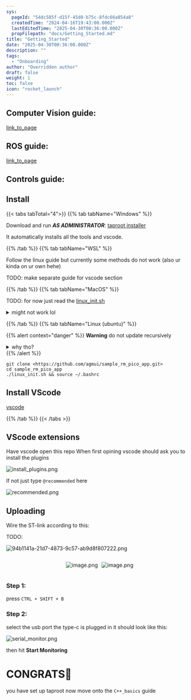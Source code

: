 ```yaml
---
sys:
  pageId: "54dc585f-d15f-45d0-b75c-8fdc66a854a8"
  createdTime: "2024-04-16T19:43:00.000Z"
  lastEditedTime: "2025-04-30T00:36:00.000Z"
  propFilepath: "docs/Getting_Started.md"
title: "Getting_Started"
date: "2025-04-30T00:36:00.000Z"
description: ""
tags:
  - "Onboarding"
author: "Overridden author"
draft: false
weight: 1
toc: false
icon: "rocket_launch"
---
```


## Computer Vision guide:

[link_to_page](86d45bc0-388b-4d26-8848-44f255f73d0e)

## ROS guide:

[link_to_page](3c76c1de-ec8f-46d6-8b0a-294005edc2d5)

## Controls guide:

## Install

{{< tabs tabTotal="4">}}
{{% tab tabName="Windows" %}}

Download and run _**AS ADMINISTRATOR**_: [taproot installer](https://github.com/Thornbots/TeachingFreshies/releases/tag/1.0)

It automatically installs all the tools and vscode.

{{% /tab %}}
{{% tab tabName="WSL" %}}

Follow the linux guide but currently some methods do not work (also ur kinda on ur own hehe)

TODO: make separate guide for vscode section

{{% /tab %}}
{{% tab tabName="MacOS" %}}

TODO: for now just read the [linux_init.sh](https://github.com/agmui/sample_rm_pico_app/blob/main/linux_init.sh)

<details>
<summary>might not work lol</summary>

`brew install libusb pkg-config`

Next install: [vscode](https://code.visualstudio.com/Download)

</details>

{{% /tab %}}
{{% tab tabName="Linux (ubuntu)" %}}

{{% alert context="danger" %}}
**Warning** do not update recursively
<details>
<summary>why tho?</summary>
There are some submodules that may go on for a while (like tinyusb) and I highly
recommend you don't need to get them.
If you want to see what submodules I update just look in `linux_init.sh`
</details>
{{% /alert %}}

```shell
git clone <https://github.com/agmui/sample_rm_pico_app.git>
cd sample_rm_pico_app
./linux_init.sh && source ~/.bashrc
```

## Install VScode

[vscode](https://code.visualstudio.com/Download)

{{% /tab %}}
{{< /tabs >}}

## VScode extensions

Have vscode open this repo
When first opining vscode should ask you to install the plugins

![install_plugins.png](https://prod-files-secure.s3.us-west-2.amazonaws.com/d518164a-d88e-44d1-a4ee-3adb3bd8bce0/89bd30f0-1825-4e77-867b-0a41ce370880/install_plugins.png?X-Amz-Algorithm=AWS4-HMAC-SHA256&X-Amz-Content-Sha256=UNSIGNED-PAYLOAD&X-Amz-Credential=ASIAZI2LB46624ZHKWBI%2F20250705%2Fus-west-2%2Fs3%2Faws4_request&X-Amz-Date=20250705T100820Z&X-Amz-Expires=3600&X-Amz-Security-Token=IQoJb3JpZ2luX2VjEDUaCXVzLXdlc3QtMiJIMEYCIQDkrUndGjEZAoznc8K9O58xiCRGrUS1y%2FQm%2BN4jyqTFJQIhAO8A8kfYT3X41BnRiuXD4mqbZ0CN5RYHr6KxWYpHFoqoKv8DCD4QABoMNjM3NDIzMTgzODA1IgxSL3CToEf7fJaqmt0q3AP6%2FSm7xOOw%2FNLsIu%2BZYEOou26Bc0LiIqa0h%2F0rV7hSV8RlIuiFuC28DEy9ECZMe%2BldX1Bwvs4W87a4Kmy9gVPzyggfmurUDrB%2FPrd7s%2B6nIoEe1bXnYYJ4l85LlXKlC1SFghxZbV9HSj%2B3vNK7ylirvBsatkoeX8TprgoPIXXUU2KoL1yloV2pCFVkRLhq6nQJy8xcqIrlnMLtTKbU6UtdHfc93nbPBfBQjwLWRm2xfLFqYtAwjCEbhgso%2BFhC8wLCW188H8lCtaE%2Fqz5wHho4xDLnW0PFzj3whRyQbaF10CqR2Kghi1pIaz3bMsPQhS%2FZc%2FxakaOSyHwbgFtqXzyedtvlfGikWAwbrhQb3xlVJ1BUhQoxB2Nyx3x4Nt630sSIVQU8IoWa2erHyXXNhZouVJMWDOcniYis8xH05x%2FeKOlL9M5hp0nhm%2BoIcJacEUQRGTUjFy0ixKwA6YKAzIsXHxspqiH090yx%2BVSK8112UJvNJSv1lpNDrKy96TcuyIydz02mfG19WvyJlwfYI82x84scnrIK4PK%2Fh4l1mZ7xdXxOgi19YUdBYd9L5ZhPoLDKLkBfFf%2Bt%2FoLOWKi9WzXDVghOMJPHppqIWsnM1aENW3xvU6pcLixAihAtfzCT4qLDBjqkAUrZ66iQWoFCPCNU7IaFW1IxROzSff2vcueo6Od5ZocpxRS53jywDdEuHFoBi4WDnzddtCyVDk7DQ1vZdxEkiqyvDTl39qQ4m36URRW7W4SfO6URa7XGWNdHUiaxWYWHyvU8RR7FUP4VEdZgNR4CPOyNA9Rds62FXw5spD7kcaySy2i2%2FpZZHbLgqs%2BagBPYvmzZmZHpQsC%2BTKoWAnQmLUxvn8%2Fd&X-Amz-Signature=87750a1033581b8512933fa335bf8e02d87a91e4a516a2e378f3e438893ba5e1&X-Amz-SignedHeaders=host&x-amz-checksum-mode=ENABLED&x-id=GetObject)

If not just type `@recommended` here  

![recommended.png](https://prod-files-secure.s3.us-west-2.amazonaws.com/d518164a-d88e-44d1-a4ee-3adb3bd8bce0/61e661e9-5d85-4dfc-be0d-8d2097a5e793/recommended.png?X-Amz-Algorithm=AWS4-HMAC-SHA256&X-Amz-Content-Sha256=UNSIGNED-PAYLOAD&X-Amz-Credential=ASIAZI2LB46624ZHKWBI%2F20250705%2Fus-west-2%2Fs3%2Faws4_request&X-Amz-Date=20250705T100820Z&X-Amz-Expires=3600&X-Amz-Security-Token=IQoJb3JpZ2luX2VjEDUaCXVzLXdlc3QtMiJIMEYCIQDkrUndGjEZAoznc8K9O58xiCRGrUS1y%2FQm%2BN4jyqTFJQIhAO8A8kfYT3X41BnRiuXD4mqbZ0CN5RYHr6KxWYpHFoqoKv8DCD4QABoMNjM3NDIzMTgzODA1IgxSL3CToEf7fJaqmt0q3AP6%2FSm7xOOw%2FNLsIu%2BZYEOou26Bc0LiIqa0h%2F0rV7hSV8RlIuiFuC28DEy9ECZMe%2BldX1Bwvs4W87a4Kmy9gVPzyggfmurUDrB%2FPrd7s%2B6nIoEe1bXnYYJ4l85LlXKlC1SFghxZbV9HSj%2B3vNK7ylirvBsatkoeX8TprgoPIXXUU2KoL1yloV2pCFVkRLhq6nQJy8xcqIrlnMLtTKbU6UtdHfc93nbPBfBQjwLWRm2xfLFqYtAwjCEbhgso%2BFhC8wLCW188H8lCtaE%2Fqz5wHho4xDLnW0PFzj3whRyQbaF10CqR2Kghi1pIaz3bMsPQhS%2FZc%2FxakaOSyHwbgFtqXzyedtvlfGikWAwbrhQb3xlVJ1BUhQoxB2Nyx3x4Nt630sSIVQU8IoWa2erHyXXNhZouVJMWDOcniYis8xH05x%2FeKOlL9M5hp0nhm%2BoIcJacEUQRGTUjFy0ixKwA6YKAzIsXHxspqiH090yx%2BVSK8112UJvNJSv1lpNDrKy96TcuyIydz02mfG19WvyJlwfYI82x84scnrIK4PK%2Fh4l1mZ7xdXxOgi19YUdBYd9L5ZhPoLDKLkBfFf%2Bt%2FoLOWKi9WzXDVghOMJPHppqIWsnM1aENW3xvU6pcLixAihAtfzCT4qLDBjqkAUrZ66iQWoFCPCNU7IaFW1IxROzSff2vcueo6Od5ZocpxRS53jywDdEuHFoBi4WDnzddtCyVDk7DQ1vZdxEkiqyvDTl39qQ4m36URRW7W4SfO6URa7XGWNdHUiaxWYWHyvU8RR7FUP4VEdZgNR4CPOyNA9Rds62FXw5spD7kcaySy2i2%2FpZZHbLgqs%2BagBPYvmzZmZHpQsC%2BTKoWAnQmLUxvn8%2Fd&X-Amz-Signature=a262a992df17a03ac324a25f85e85a9759f423119d1ac949d8943e2296ead048&X-Amz-SignedHeaders=host&x-amz-checksum-mode=ENABLED&x-id=GetObject)

## Uploading

Wire the ST-link according to this:

TODO:

![94b1141a-21d7-4873-9c57-ab9d8f807222.png](https://prod-files-secure.s3.us-west-2.amazonaws.com/d518164a-d88e-44d1-a4ee-3adb3bd8bce0/e5fad17d-ab82-4300-9f4c-505ab4b1202c/94b1141a-21d7-4873-9c57-ab9d8f807222.png?X-Amz-Algorithm=AWS4-HMAC-SHA256&X-Amz-Content-Sha256=UNSIGNED-PAYLOAD&X-Amz-Credential=ASIAZI2LB46624ZHKWBI%2F20250705%2Fus-west-2%2Fs3%2Faws4_request&X-Amz-Date=20250705T100820Z&X-Amz-Expires=3600&X-Amz-Security-Token=IQoJb3JpZ2luX2VjEDUaCXVzLXdlc3QtMiJIMEYCIQDkrUndGjEZAoznc8K9O58xiCRGrUS1y%2FQm%2BN4jyqTFJQIhAO8A8kfYT3X41BnRiuXD4mqbZ0CN5RYHr6KxWYpHFoqoKv8DCD4QABoMNjM3NDIzMTgzODA1IgxSL3CToEf7fJaqmt0q3AP6%2FSm7xOOw%2FNLsIu%2BZYEOou26Bc0LiIqa0h%2F0rV7hSV8RlIuiFuC28DEy9ECZMe%2BldX1Bwvs4W87a4Kmy9gVPzyggfmurUDrB%2FPrd7s%2B6nIoEe1bXnYYJ4l85LlXKlC1SFghxZbV9HSj%2B3vNK7ylirvBsatkoeX8TprgoPIXXUU2KoL1yloV2pCFVkRLhq6nQJy8xcqIrlnMLtTKbU6UtdHfc93nbPBfBQjwLWRm2xfLFqYtAwjCEbhgso%2BFhC8wLCW188H8lCtaE%2Fqz5wHho4xDLnW0PFzj3whRyQbaF10CqR2Kghi1pIaz3bMsPQhS%2FZc%2FxakaOSyHwbgFtqXzyedtvlfGikWAwbrhQb3xlVJ1BUhQoxB2Nyx3x4Nt630sSIVQU8IoWa2erHyXXNhZouVJMWDOcniYis8xH05x%2FeKOlL9M5hp0nhm%2BoIcJacEUQRGTUjFy0ixKwA6YKAzIsXHxspqiH090yx%2BVSK8112UJvNJSv1lpNDrKy96TcuyIydz02mfG19WvyJlwfYI82x84scnrIK4PK%2Fh4l1mZ7xdXxOgi19YUdBYd9L5ZhPoLDKLkBfFf%2Bt%2FoLOWKi9WzXDVghOMJPHppqIWsnM1aENW3xvU6pcLixAihAtfzCT4qLDBjqkAUrZ66iQWoFCPCNU7IaFW1IxROzSff2vcueo6Od5ZocpxRS53jywDdEuHFoBi4WDnzddtCyVDk7DQ1vZdxEkiqyvDTl39qQ4m36URRW7W4SfO6URa7XGWNdHUiaxWYWHyvU8RR7FUP4VEdZgNR4CPOyNA9Rds62FXw5spD7kcaySy2i2%2FpZZHbLgqs%2BagBPYvmzZmZHpQsC%2BTKoWAnQmLUxvn8%2Fd&X-Amz-Signature=3aebdb3e861c94eca19d8a05aa1f5c9bc3442a8a31be1f935e918e421a3205f7&X-Amz-SignedHeaders=host&x-amz-checksum-mode=ENABLED&x-id=GetObject)

<div style="display: flex;flex-direction: row; column-gap:10px; max-width: 630px;justify-content: center;">
<div>

![image.png](https://prod-files-secure.s3.us-west-2.amazonaws.com/d518164a-d88e-44d1-a4ee-3adb3bd8bce0/210ecb78-1116-4d7b-b9b7-2292f66fa2c2/image.png?X-Amz-Algorithm=AWS4-HMAC-SHA256&X-Amz-Content-Sha256=UNSIGNED-PAYLOAD&X-Amz-Credential=ASIAZI2LB4663YFJHRJY%2F20250705%2Fus-west-2%2Fs3%2Faws4_request&X-Amz-Date=20250705T100821Z&X-Amz-Expires=3600&X-Amz-Security-Token=IQoJb3JpZ2luX2VjEDgaCXVzLXdlc3QtMiJGMEQCIGmhoQ4VS7n1BlABi8ZArcLFIGKVTNZemJVczjVIsHY3AiBHO3Aa0bEv4PAFOcc%2BxCrghidaPb6azq1zcX%2BoFBDC2yr%2FAwhBEAAaDDYzNzQyMzE4MzgwNSIM4naSvuBRgP5QP0SDKtwDY2yT9FzuITJnPMcJImCBy005qcPEVT8U2%2BXnoHYmJwNF%2FOj%2BOdQ%2BqMnOwaztj5%2FsnW%2F3YmnDvQBu7E1mHA3wBNUsXuQRwqVBpCfwW9PY8yxa0WQ%2FUfRp0YVZw4RVNqZi%2B7y4ZrZBk99909RDXDzVwTGzM5DVhSjieRe%2BQXV0t7C9nSDutML5CpzKr%2BTATzup061NycL8DS4RK4Iw2j%2FRBF0vx7tFFcPjVGFhAI4%2BpzhUaOTVsguW3efy3UZmHF818RGCnhkqlT06gCwlzemTdQvMg4TJ2STnTrpIhB%2FdW6Efv6zO1q4IGercqFquSl6fs3KupICOp3PN4i18gqY3341p9YU2xgjLA47AVoHyxR%2FTl0HSeM7yf5nEn2Z1JMtYSUjONRW0fT0gj%2FNZ14yf61UG%2Bl01KbUHl9vda1%2BTaASoQ%2BMv%2BCu53fNcg5o36Eiv9axjzjPld8W%2BICr21Uzjj85HwLrDYiq8or0bHOXkxzUktVf9RgxcvL8iga51jMBDi6VYPNVsNyhoCsxKEgul%2B1GVMz19dHhLm2hHYcgCc%2FQcAeLQ4ByfBlPnvzdEvN688v8eG%2F8pdIup1Qg4cGr3ZPf%2BQrUwyXBMM4DokHsXeeKAiFoj5NluOh8G1dEwnKyjwwY6pgGAwoJMKxyJ5xgdsWQQKpt%2BBSNkQqChG0Q3RkJW%2FBxwsIKTk%2B3ecMSdTToS8k6BlhrK5XpVtVqMjDyq9wwK8DfCBzMvPohPbzC0LvKd1y0nTJ2c4EK7owT1nVnZeC4InGe704f3HK8zEr1qHVfql%2FjT4SiR1N1Wpsk82f6DVfa4tlCVQfIaz%2Fq6%2FI%2B43MlSd861QW8vNQcdkTNEYeFNKvSTQbNQACux&X-Amz-Signature=fc4426b54f7bdb9496c4a74ed7b58e6cebaac3a1ecc8ece03dae503d44283920&X-Amz-SignedHeaders=host&x-amz-checksum-mode=ENABLED&x-id=GetObject)

</div>
<div>

![image.png](https://prod-files-secure.s3.us-west-2.amazonaws.com/d518164a-d88e-44d1-a4ee-3adb3bd8bce0/33a0fd0f-8ca6-4a86-8e09-26e95ded1fff/image.png?X-Amz-Algorithm=AWS4-HMAC-SHA256&X-Amz-Content-Sha256=UNSIGNED-PAYLOAD&X-Amz-Credential=ASIAZI2LB466TK666WCJ%2F20250705%2Fus-west-2%2Fs3%2Faws4_request&X-Amz-Date=20250705T100821Z&X-Amz-Expires=3600&X-Amz-Security-Token=IQoJb3JpZ2luX2VjEDgaCXVzLXdlc3QtMiJHMEUCIEvvDG2r7FW1POh8nK%2BgLDQ6YzNHqopqlA%2Br19gTUUSCAiEAi%2B6sE93unVJuTzEvz%2Buxc0An7eigBoAnssImQG6liqMq%2FwMIQBAAGgw2Mzc0MjMxODM4MDUiDOSnBcTezNzq0tbC4yrcA3EKdkPVHSM6V2kibQ5xrD6%2BdcUwbSAEIJlt8FbDw88IOzd2UYqT3EMjFKnl62EOs2F9uoYd28Lpp4dMSIm6SHSDsqlP8AFdriNTW8gxkWkiWuu6yvp4te74wbCToYVI7vBHM1erpRfXnP3hp4WZUdy6PC3Um4QocnLmj4XZSgfRqNCNki3Pp%2F2GAoxS5Tnybl1YvoHCJFxL%2Fd7Nc6unNe%2BHtWhULkKk%2FaGj1oK2rFneW8VDJJiZGdSSCy8AZ4B2CCXP%2Blf6AYj6%2FqT3ZuKn2%2By6Tj4bJ8vdhLmH1sMH7%2BLw%2FpVxM%2BsUK3wlZ%2BR9EMhZtLTW9Go8c4wlQ0Wh5WlrgkWmRAtrpOyLzbRy61YsFXgvWtA7yuMVuFOu6mwyBC0Es0GNXcTN9OxjeQGq4KvMCELh76caix4qLeSOwNKPqgy%2F41rbFwGQ4kIbROHEf8OzgOtusbCF0Ye6rW9u8l0ae3flp5WITJUVjtDLkm4gidgRx7LTPk4udXodn0GISiwrpTwa31h%2FIpPxRE8kKYTms6e%2FXmRp09EspY0dSsgSjHgzy1u98OLMPFa%2Fjg%2BQA0jV29GX%2BGFqnRYU%2B8k1R%2FHNHv8OPq%2FB5et4YZQM8y8ZIq7kjSDkc3hrbZTjXruXMIqko8MGOqUBdhRUKuZ2NhYyk6DCs69Z8jEXnS9bpQ%2BkYno1C0n4xLWRAMORFOrHjYO2S3SBbMMRbAVDTIxfrQCbfD%2F8cLq9l347aofXLxC%2BU5bZYHudTdqzA44Ds9RWYJhdt9Xa5woHvd2FigzF1VpdteCrLR1P47tc2Dx%2FmEQzHjRLnvbzmBIn7A%2FOX2ZDcmfjcoDBtmgE3msd5UzwkUYYkMlAdd7EGVP9bU5Z&X-Amz-Signature=e6c9b4d0a386ef43c2495e351640d76dff92f30e0a19b0e0c23cfd195f9c745f&X-Amz-SignedHeaders=host&x-amz-checksum-mode=ENABLED&x-id=GetObject)

</div>
</div>

### Step 1:

press `CTRL + SHIFT + B`

### Step 2:

select the usb port the type-c is plugged in it should look like this:

![serial_monitor.png](https://prod-files-secure.s3.us-west-2.amazonaws.com/d518164a-d88e-44d1-a4ee-3adb3bd8bce0/f03f4774-05d4-4393-b6a0-d5efb6d315ab/serial_monitor.png?X-Amz-Algorithm=AWS4-HMAC-SHA256&X-Amz-Content-Sha256=UNSIGNED-PAYLOAD&X-Amz-Credential=ASIAZI2LB46624ZHKWBI%2F20250705%2Fus-west-2%2Fs3%2Faws4_request&X-Amz-Date=20250705T100820Z&X-Amz-Expires=3600&X-Amz-Security-Token=IQoJb3JpZ2luX2VjEDUaCXVzLXdlc3QtMiJIMEYCIQDkrUndGjEZAoznc8K9O58xiCRGrUS1y%2FQm%2BN4jyqTFJQIhAO8A8kfYT3X41BnRiuXD4mqbZ0CN5RYHr6KxWYpHFoqoKv8DCD4QABoMNjM3NDIzMTgzODA1IgxSL3CToEf7fJaqmt0q3AP6%2FSm7xOOw%2FNLsIu%2BZYEOou26Bc0LiIqa0h%2F0rV7hSV8RlIuiFuC28DEy9ECZMe%2BldX1Bwvs4W87a4Kmy9gVPzyggfmurUDrB%2FPrd7s%2B6nIoEe1bXnYYJ4l85LlXKlC1SFghxZbV9HSj%2B3vNK7ylirvBsatkoeX8TprgoPIXXUU2KoL1yloV2pCFVkRLhq6nQJy8xcqIrlnMLtTKbU6UtdHfc93nbPBfBQjwLWRm2xfLFqYtAwjCEbhgso%2BFhC8wLCW188H8lCtaE%2Fqz5wHho4xDLnW0PFzj3whRyQbaF10CqR2Kghi1pIaz3bMsPQhS%2FZc%2FxakaOSyHwbgFtqXzyedtvlfGikWAwbrhQb3xlVJ1BUhQoxB2Nyx3x4Nt630sSIVQU8IoWa2erHyXXNhZouVJMWDOcniYis8xH05x%2FeKOlL9M5hp0nhm%2BoIcJacEUQRGTUjFy0ixKwA6YKAzIsXHxspqiH090yx%2BVSK8112UJvNJSv1lpNDrKy96TcuyIydz02mfG19WvyJlwfYI82x84scnrIK4PK%2Fh4l1mZ7xdXxOgi19YUdBYd9L5ZhPoLDKLkBfFf%2Bt%2FoLOWKi9WzXDVghOMJPHppqIWsnM1aENW3xvU6pcLixAihAtfzCT4qLDBjqkAUrZ66iQWoFCPCNU7IaFW1IxROzSff2vcueo6Od5ZocpxRS53jywDdEuHFoBi4WDnzddtCyVDk7DQ1vZdxEkiqyvDTl39qQ4m36URRW7W4SfO6URa7XGWNdHUiaxWYWHyvU8RR7FUP4VEdZgNR4CPOyNA9Rds62FXw5spD7kcaySy2i2%2FpZZHbLgqs%2BagBPYvmzZmZHpQsC%2BTKoWAnQmLUxvn8%2Fd&X-Amz-Signature=4ec04b2698d328b90d0c128a0fbf025b1dd8780ec22a3859d8bb317a46e74fcd&X-Amz-SignedHeaders=host&x-amz-checksum-mode=ENABLED&x-id=GetObject)

then hit **Start Monitoring**

# CONGRATS🎉

you have set up taproot now move onto the `C++_basics` guide
